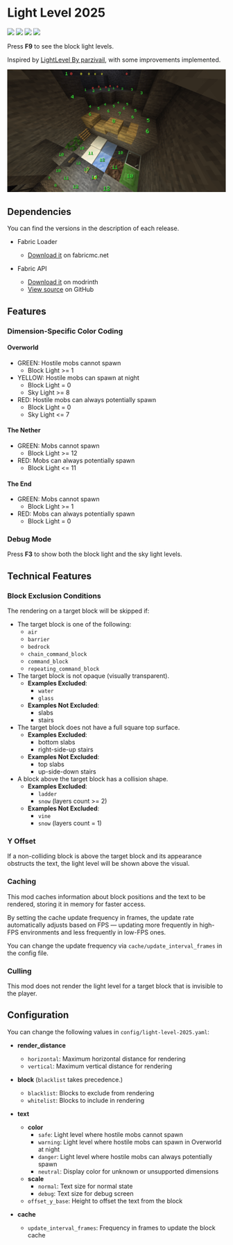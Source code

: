 # Light Level 2025

<div style="display: inline">
  <img src="https://img.shields.io/badge/Minecraft-25w15a-white">
  <img src="https://img.shields.io/badge/Fabric_Loader-0.16.13-white">
  <img src="https://img.shields.io/badge/Fabric_API-0.119.10%2B1.21.6-white">
  <img src="https://img.shields.io/github/actions/workflow/status/dark-lion-jp/light-level-2025/build.yml?branch=main">
</div>

Press **F9** to see the block light levels.

Inspired by [LightLevel By parzivail](https://github.com/Parzivail-Modding-Team/LightLevel), with
some improvements implemented.

![Screenshot for Over World](https://raw.githubusercontent.com/dark-lion-jp/light-level-2025/refs/heads/main/src/main/resources/assets/light_level_2025/screenshot-for-overworld.png)

## Dependencies

You can find the versions in the description of each release.

- Fabric Loader
    - [Download it](https://fabricmc.net/use/installer/) on fabricmc[]().net

- Fabric API
    - [Download it](https://modrinth.com/mod/fabric-api) on modrinth
    - [View source](https://github.com/FabricMC/fabric) on GitHub

## Features

### Dimension-Specific Color Coding

#### Overworld

- GREEN: Hostile mobs cannot spawn
    - Block Light >= 1
- YELLOW: Hostile mobs can spawn at night
    - Block Light = 0
    - Sky Light >= 8
- RED: Hostile mobs can always potentially spawn
    - Block Light = 0
    - Sky Light <= 7

#### The Nether

- GREEN: Mobs cannot spawn
    - Block Light >= 12
- RED: Mobs can always potentially spawn
    - Block Light <= 11

#### The End

- GREEN: Mobs cannot spawn
    - Block Light >= 1
- RED: Mobs can always potentially spawn
    - Block Light = 0

### Debug Mode

Press **F3** to show both the block light and the sky light levels.

## Technical Features

### Block Exclusion Conditions

The rendering on a target block will be skipped if:

- The target block is one of the following:
    - `air`
    - `barrier`
    - `bedrock`
    - `chain_command_block`
    - `command_block`
    - `repeating_command_block`
- The target block is not opaque (visually transparent).
    - **Examples Excluded**:
        - `water`
        - `glass`
    - **Examples Not Excluded**:
        - slabs
        - stairs
- The target block does not have a full square top surface.
    - **Examples Excluded**:
        - bottom slabs
        - right-side-up stairs
    - **Examples Not Excluded**:
        - top slabs
        - up-side-down stairs
- A block above the target block has a collision shape.
    - **Examples Excluded**:
        - `ladder`
        - `snow` (layers count >= 2)
    - **Examples Not Excluded**:
        - `vine`
        - `snow` (layers count = 1)

### Y Offset

If a non-colliding block is above the target block and its appearance obstructs the text, the light
level will be shown above the visual.

### Caching

This mod caches information about block positions and the text to be rendered, storing it in memory
for faster access.

By setting the cache update frequency in frames, the update rate automatically adjusts based on
FPS — updating more frequently in high-FPS environments and less frequently in low-FPS ones.

You can change the update frequency via `cache/update_interval_frames` in the config file.

### Culling

This mod does not render the light level for a target block that is invisible to the player.

## Configuration

You can change the following values in `config/light-level-2025.yaml`:

- **render_distance**
    - `horizontal`: Maximum horizontal distance for rendering
    - `vertical`: Maximum vertical distance for rendering

- **block** (`blacklist` takes precedence.)
    - `blacklist`: Blocks to exclude from rendering
    - `whitelist`: Blocks to include in rendering

- **text**
    - **color**
        - `safe`: Light level where hostile mobs cannot spawn
        - `warning`: Light level where hostile mobs can spawn in Overworld at night
        - `danger`: Light level where hostile mobs can always potentially spawn
        - `neutral`: Display color for unknown or unsupported dimensions
    - **scale**
        - `normal`: Text size for normal state
        - `debug`: Text size for debug screen
    - `offset_y_base`: Height to offset the text from the block

- **cache**
    - `update_interval_frames`: Frequency in frames to update the block cache
